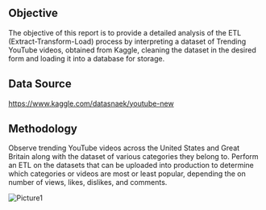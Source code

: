 ## Objective
The objective of this report is to provide a detailed analysis of the ETL (Extract-Transform-Load) process by interpreting a dataset of Trending YouTube videos, obtained from Kaggle, cleaning the dataset in the desired form and loading it into a database for storage.

## Data Source
https://www.kaggle.com/datasnaek/youtube-new

## Methodology
Observe trending YouTube videos across the United States and Great Britain along with the dataset of various categories they belong to. Perform an ETL on the datasets that can be uploaded into production to determine which categories or videos are most or least popular, depending the on number of views, likes, dislikes, and comments.


![Picture1](https://user-images.githubusercontent.com/80393628/131209607-2de03e2b-6bf8-444c-92d8-26ae222d9a5b.png)
